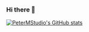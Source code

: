 ### Hi there 👋
[![PeterMStudio's GitHub stats](https://github-readme-stats.vercel.app/api?username=PeterMStudio&show_icons=true)](https://github.com/anuraghazra/github-readme-stats)
